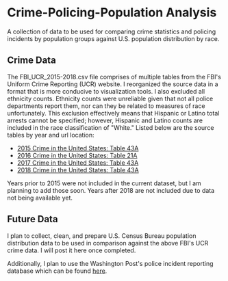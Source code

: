 # Crime-Policing-Population Analysis
A collection of data to be used for comparing crime statistics and policing incidents by population groups against U.S. population distribution by race.

## Crime Data
The FBI_UCR_2015-2018.csv file comprises of multiple tables from the FBI's Uniform Crime Reporting (UCR) website. I reorganized the source data in a format that is more conducive to visualization tools. I also excluded all ethnicity counts. Ethnicity counts were unreliable given that not all police departments report them, nor can they be related to measures of race unfortunately. This exclusion effectively means that Hispanic or Latino total arrests cannot be specified; however, Hispanic and Latino counts are included in the race classification of "White." Listed below are the source tables by year and url location:

* [2015 Crime in the United States: Table 43A](https://ucr.fbi.gov/crime-in-the-u.s/2015/crime-in-the-u.s.-2015/tables/table-43)
* [2016 Crime in the United States: Table 21A](https://ucr.fbi.gov/crime-in-the-u.s/2016/crime-in-the-u.s.-2016/topic-pages/tables/table-21)
* [2017 Crime in the United States: Table 43A](https://ucr.fbi.gov/crime-in-the-u.s/2017/crime-in-the-u.s.-2017/topic-pages/tables/table-43)
* [2018 Crime in the United States: Table 43A](https://ucr.fbi.gov/crime-in-the-u.s/2018/crime-in-the-u.s.-2018/topic-pages/tables/table-43)

Years prior to 2015 were not included in the current dataset, but I am planning to add those soon. Years after 2018 are not included due to data not being available yet.

## Future Data
I plan to collect, clean, and prepare U.S. Census Bureau population distribution data to be used in comparison against the above FBI's UCR crime data. I will post it here once completed.

Additionally, I plan to use the Washington Post's police incident reporting database which can be found [here](https://github.com/washingtonpost/data-police-shootings/blob/master/fatal-police-shootings-data.csv).
